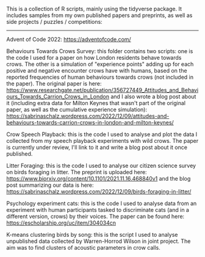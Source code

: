 
This is a collection of R scripts, mainly using the tidyverse package. It includes samples from my own published papers and preprints, as well as side projects / puzzles / competitions:

--------------------------------------------------------------------------------------------------------------------------------------------------------------------

Advent of Code 2022: https://adventofcode.com/

Behaviours Towards Crows Survey: this folder contains two scripts: one is the code I used for a paper on how London residents behave towards crows. The other is a simulation of "experience points" adding up for each positive and negative encounter crows have with humans, based on the reported frequencies of human behaviours towards crows (not included in the paper). The original paper is here: https://www.researchgate.net/publication/356727449_Attitudes_and_Behaviours_Towards_Carrion_Crows_in_London and I also wrote a blog post about it (including extra data for Milton Keynes that wasn't part of the original paper, as well as the cumulative experience simulation): https://sabrinaschalz.wordpress.com/2022/12/09/attitudes-and-behaviours-towards-carrion-crows-in-london-and-milton-keynes/

Crow Speech Playback: this is the code I used to analyse and plot the data I collected from my speech playback experiments with wild crows. The paper is currently under review, I'll link to it and write a blog post about it once published.

Litter Foraging: this is the code I used to analyse our citizen science survey on birds foraging in litter. The preprint is uploaded here: https://www.biorxiv.org/content/10.1101/2021.11.16.468840v1 and the blog post summarizing our data is here: https://sabrinaschalz.wordpress.com/2022/12/09/birds-foraging-in-litter/

Psychology experiment cats: this is the code I used to analyse data from an experiment with human participants tasked to discriminate cats (and in a different version, crows) by their voices. The paper can be found here: https://escholarship.org/uc/item/304034cn

K-means clustering birds by song: this is the script I used to analyse unpublished data collected by Warren-Horrod Wilson in joint project. The aim was to find clusters of acoustic parameters in crow calls.
